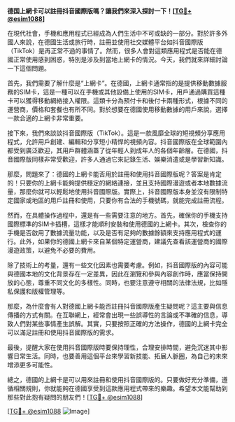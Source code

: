 **德国上網卡可以註冊抖音國際版嗎？讓我們來深入探討一下！[[TG💪+ @esim1088](https://t.me/s/esim1088)]**

在現代社會，手機和應用程式已經成為人們生活中不可或缺的一部分。對於許多外國人來說，在德國生活或旅行時，註冊並使用社交媒體平台如抖音國際版（TikTok）是再正常不過的事情了。然而，很多人會對這類應用程式是否能在德國正常使用感到困惑，特別是涉及到當地上網卡的情況。今天，我們就來詳細討論一下這個問題。

首先，我們需要了解什麼是“上網卡”。在德國，上網卡通常指的是提供移動數據服務的SIM卡，這是一種可以在手機或其他設備上使用的SIM卡，用戶通過購買這種卡可以獲得移動網絡接入權限。這類卡分為預付卡和後付卡兩種形式，根據不同的運營商，價格和套餐也有所不同。對於想要在德國使用移動數據的用戶來說，選擇一款合適的上網卡非常重要。

接下來，我們來談談抖音國際版（TikTok）。這是一款風靡全球的短視頻分享應用程式，允許用戶創建、編輯和分享短小精悍的視頻內容。抖音國際版在全球範圍內都受到廣泛歡迎，其用戶群體涵蓋了從年輕人到成年人的各個年齡層。在德國，抖音國際版同樣非常受歡迎，許多人通過它來記錄生活、娛樂消遣或是學習新知識。

那麼，問題來了：德國的上網卡能否用於註冊和使用抖音國際版呢？答案是肯定的！只要你的上網卡能夠提供穩定的網絡連接，並且支持國際漫遊或者本地數據流量，那麼你就可以輕鬆地使用抖音國際版。實際上，抖音國際版本身並沒有限制特定國家或地區的用戶註冊和使用，只要你有合法的手機號碼，就能完成註冊流程。

然而，在具體操作過程中，還是有一些需要注意的地方。首先，確保你的手機支持國際標準的SIM卡插槽，這樣才能順利安裝和使用德國的上網卡。其次，檢查你的手機是否啟用了數據流量功能，以及是否有足夠的數據餘額來支持應用程式的運行。此外，如果你的德國上網卡來自某個特定運營商，建議先查看該運營商的國際漫遊政策，以避免不必要的費用。

除了技術上的考量，還有一些文化因素也需要考慮。例如，抖音國際版的內容可能與德國本地的文化背景存在一定差異，因此在瀏覽和參與內容創作時，應當保持開放的心態，尊重不同文化的多樣性。同時，也要注意遵守相關的法律法規，比如隱私保護和版權管理等。

那麼，為什麼會有人對德國上網卡能否註冊抖音國際版產生疑問呢？這主要與信息傳播的方式有關。在互聯網上，經常會出現一些誤導性的言論或不準確的信息，導致人們對某些事情產生誤解。其實，只要按照正確的方法操作，德國的上網卡完全可以滿足註冊和使用抖音國際版的需求。

最後，提醒大家在使用抖音國際版時要保持理性，合理安排時間，避免沉迷其中影響日常生活。同時，也要善用這個平台來學習新技能、拓展人脈圈，為自己的未來增添更多可能性。

總之，德國的上網卡是可以用來註冊和使用抖音國際版的。只要做好充分準備，遵循相關規則，你就能夠在德國享受到這款應用程式帶來的樂趣。希望本文能幫助到那些對此抱有疑問的朋友們！[[TG💪+ @esim1088](https://t.me/s/esim1088)]

[[TG💪+ @esim1088](https://t.me/s/esim1088) ![Image](https://i.postimg.cc/4NQfJmqS/Snipaste-2025-05-13-00-14-12.png)]
